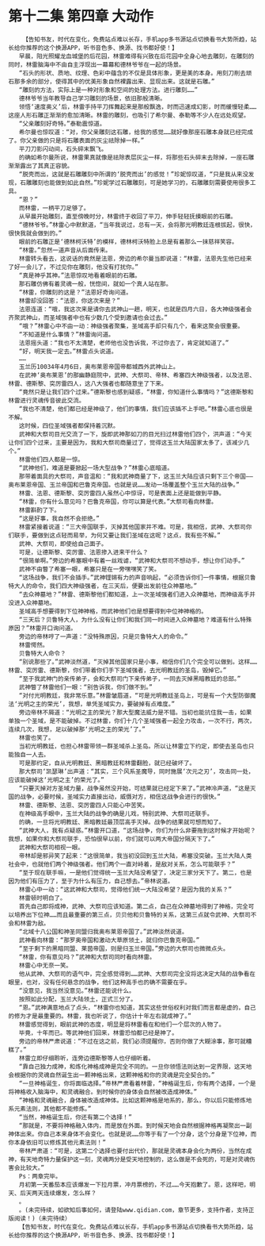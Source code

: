# 第十二集 第四章 大动作
        【告知书友，时代在变化，免费站点难以长存，手机app多书源站点切换看书大势所趋，站长给你推荐的这个换源APP，听书音色多、换源、找书都好使！】
       早晨，阳光照耀龙血城堡的后花园，林雷难得有兴致在后花园中全身心地去雕刻，在雕刻的同时，林雷脑海中不由自主浮现出一幕幕和德林爷爷在一起的场景。
       “石头的形状、质地、纹理、色彩中蕴含的不仅是具体形象，更是美的本身。用刻刀削去顽石那多余的部分，使得其中的优美形象自然裸露出来、显现出来。这就是石雕。”
       “雕刻的方法，实际上是一种对形象和空间的处理方法。进行雕刻……”
       德林爷爷当年教导自己学习雕刻的场景，依旧那般清晰。
       领悟‘速度奥义’后，林雷手持平刀挥舞起来是那般飘逸，时而迅速成幻影，时而缓慢轻柔……这座人形石雕正渐渐的愈加清晰。林雷的雕刻，也吸引了希尔曼、泰勒等不少人在远处观望。
       “父亲雕刻好奇特。”泰勒震惊道。
       希尔曼也惊叹道：“对，你父亲雕刻这石雕，给我的感觉……就好像那座石雕本身就已经完成了。你父亲做的只是将石雕表面的灰尘祛除掉一样。”
       平刀刀影闪动间，石头碎末飘飞。
       的确如希尔曼所说，林雷果真就像是祛除表层灰尘一样，将那些石头碎末去除掉，一座石雕渐渐露出了其真正容貌。
       “脱壳而出，这就是石雕雕刻中所谓的‘脱壳而出’的感觉！”珍妮惊叹道，“只是我从来没发现，石雕雕刻也能做到如此自然。”珍妮学过石雕雕刻，可是她学习的，石雕雕刻需要使用很多工具。
       “恩？”
       而林雷，一柄平刀足够了。
       从早晨开始雕刻，直至傍晚时分，林雷终于收回了平刀，伸手轻轻抚摸眼前的石雕。
       “德林爷爷。”林雷心中默默道，“当年我说过，总有一天，会将那光明教廷连根拔起，很快，很快我就会做到的。”
       眼前的石雕正是‘德林柯沃特’的模样，德林柯沃特脸上总是有着那么一抹慈祥笑容。
       “林雷。”忽然一道声音从后面传来。
       林雷转头看去，这说话的竟然是法恩，旁边的希尔曼当即说道：“林雷，法恩先生他已经来了好一会儿了，不过见你在雕刻，他没有打扰你。”
       “真是神乎其神。”法恩惊叹地看着眼前的石雕。
       那石雕仿佛有着灵魂一般，恍惚间，就如一个真人站在那。
       “林雷，你雕刻的这是？”法恩好奇询问道。
       林雷却没回答：“法恩，你这次来是？”
       法恩连道：“哦，我这次来是请你去武神山一趟，明天，也就是四月六日，各大神级强者会齐聚武神山，而圣域强者中也有少数几个受到邀请也会过去。”
       “哦？”林雷心中不由一动：神级强者聚集，圣域高手却只有几个，看来这聚会很重要。
       “不知道是什么事情？”林雷询问道。
       法恩摇头道：“我也不太清楚，老师他也没告诉我，不过你去了，肯定就知道了。”
       “好，明天我一定去。”林雷点头说道。
       ……
       玉兰历10034年4月6日，奥布莱恩帝国帝都城西外武神山上。
       在武神‘奥布莱恩’的那幽静庭院中，武神、大祭司、帝林、希塞四大神级强者，以及法恩、林雷、德斯黎、突厉雷四人，这八大强者也都随意坐了下来。
       “竟然只是让我们四个过来。”德斯黎也感到疑惑，“林雷，你知道什么事情吗？”这德斯黎和林雷进行灵魂传音彼此交流。
       “我也不清楚，他们都已经是神级了，他们的事情，我们应该插不上手吧。”林雷心底也很是不解。
       这时候，四位圣域强者都保持着沉默。
       武神和大祭司目光交流了一下，旋即武神那如刀的目光扫过林雷他们四个，洪声道：“今天让你们四个过来，主要是因为，我和大祭司商量过了，觉得这玉兰大陆国家太多了，该减少几个。”
       林雷他们四人都是一惊。
       “武神他们，难道是要掀起一场大型战争？”林雷心底暗道。
       那带着面具的大祭司，声音温和：“我和武神商量了下，这玉兰大陆应该只剩下三个帝国——奥布莱恩帝国、玉兰帝国和巴鲁克帝国。也就是说……发动一场覆盖整个玉兰大陆的战争。”
       林雷、法恩、德斯黎、突厉雷四人虽然心中惊讶，可是表面上还是能做到平静。
       “林雷，你有什么意见吗？巴鲁克帝国，你可以算是代表。”大祭司看向林雷。
       林雷斟酌了下。
       “这是好事，我自然不会拒绝。”
       林雷紧接着说道：“三大帝国联手，灭掉其他国家并不难。可是，我相信，武神、大祭司你们联手，要做到这点轻而易举，为何又要让我们圣域在这呢？这点，我有些不解。”
       武神、大祭司，即使给自己面子。
       可是，让德斯黎、突厉雷、法恩掺入进来干什么？
       “很简单啊。”旁边的希塞眼中有着一丝戏谑，“武神和大祭司不想动手，想让你们动手。”
       武神不由瞥了希塞一眼，希塞只是在一旁嘿嘿笑了笑。
       “这场战争，我们不会插手。”武神铿锵有力的声音响起，“必须告诉你们一件事情，根据贝鲁特大人的命令，我们四大神级强者，在三天后，便要出发前往众神墓地。”
       “去众神墓地？”林雷、德斯黎他们都知道，上一次圣域强者们进入众神墓地，而神级高手并没进入众神墓地。
       圣域高手想要得到下位神神格，而武神他们也是想要得到中位神神格的。
       “三天后？贝鲁特大人，为什么没有让你们和我们同一时间进入众神墓地？难道有什么特殊原因？”林雷开口询问道。
       旁边的帝林哼了一声道：“没特殊原因，只是贝鲁特大人的命令。”
       林雷愕然。
       贝鲁特大人命令？
       “别说那些了。”武神淡然道，“灭掉其他国家只是小事，相信你们几个完全可以做到。这样……林雷、突厉雷、德斯黎，你们带着你们手下圣域强者，去光明教廷的圣岛，毁掉它。”
       “至于我武神门的亲传弟子，会和大祭司门下亲传弟子，一同去灭掉黑暗教廷的总部。”
       武神瞥了林雷他们一眼：“别告诉我，你们做不到。”
       “对付光明教廷，我非常乐意。”林雷皱眉道，“可是光明教廷圣岛上，可是有一个大型防御魔法‘光明之主的荣光’，我想，单凭圣域实力，要破掉有点难度。”
       旁边帝林不屑道：“光明之主的荣光？那大型魔法威力是不错。当初也能抗住我一击，如果单独一个圣域，是不能破掉。不过林雷，你们十几个圣域强者一起全力攻击，一次不行，两次，连续几次，我想，足以破掉那‘光明之主的荣光’了。”
       林雷也笑了。
       当初光明教廷，也担心林雷带领一群圣域杀上圣岛。所以让林雷立下约定，即使去圣岛也只能独自一人去。
       可是那约定，自从光明教廷、黑暗教廷和林雷翻脸，就已经破坏了。
       那大祭司‘凯瑟琳’出声道：“其实，三个风系圣魔导，同时施展‘次元之刃’，攻击同一处，应该能破掉这‘光明之主’的荣光了。”
       “只要灭掉对方圣域力量，战争虽然没开始，可结果就已经定下来了。”武神冷声道，“这是灭国的战争，必要时候，圣域实力直接出动，威慑对方，相信这战争会进行的很快。”
       林雷、德斯黎、法恩、突厉雷四人只能心中苦笑。
       在神级高手眼中，玉兰大陆的战争的确是儿戏，特别武神、大祭司还联手。
       的确，一旦将光明教廷、黑暗教廷最顶层高手灭掉。战争的结果就可想而知了。
       “武神大人，我有点疑惑。”林雷开口道，“这场战争，你们为什么非要拖到这时候才开始呢？我想，如果你和大祭司联手，恐怕很早以前，你们就可以两大帝国分隔天下了。”
       武神和大祭司相视一眼。
       帝林却是邪异笑了起来：“这很简单，我当初没回到玉兰大陆，希塞没突破。玉兰大陆人类社会中，也就他们两个神级强者。他们两个一直对峙着，是敌对关系，怎么可能联手？”
       “至于现在联手嘛，一是他们觉得统一玉兰大陆没希望了，决定三家分天下了。第二，也是因为他们有压力了，至于为什么有压力，自己想去。”帝林说道。
       林雷心中一动：“这武神和大祭司，觉得他们统一大陆没希望？是因为我的关系？”
       林雷顿时明白了。
       首先自己即将成神，武神、大祭司应该知道。第二点，自己在众神墓地得到了神格，完全可以培养出下位神……而且最重要的第三点，贝贝他和贝鲁特的关系，这第三点就令武神、大祭司不会和林雷为敌。
       “北域十八公国和神圣同盟归我奥布莱恩帝国了。”武神淡然说道。
       武神看向林雷：“那罗奥帝国和激动大草原领土，就归你巴鲁克帝国。”
       “至于剩下的黑暗同盟、莱茵帝国，则是归玉兰帝国。”旁边的大祭司也微微点头。
       “林雷，你有意见吗？”武神和大祭司同时看向林雷。
       林雷心中无奈一笑。
       他从武神、大祭司的语气中，完全感觉得到……武神、大祭司完全没将这决定大陆的战争看在眼里，也对，没有任何悬念的战争，他们这种高手也的确不需要在乎。
       “没意见，我当然没意见。”林雷还能说什么。
       按照如此分配，玉兰大陆领土，正式三分了。
       “恩。”武神满意地点了点头，“林雷你也知道，其实这些世俗权利对我们而言都是虚的，自己的修为才是最重要的。林雷，我也听说了，你估计十年左右就成神了。”
       林雷感觉得到，眼前武神的态度，明显是将林雷看在和他们一个层次的人物了。
       毕竟，十年而已。等武神他们回来，林雷恐怕都已经是神了。
       旁边的帝林严肃说道：“不过在这之前，我们必须提醒你，否则你做了大糊涂事，那可就糟糕了。”
       林雷立即仔细聆听，连旁边德斯黎等人也仔细听着。
       “靠自己独力成神，和炼化神格成神是完全不同的。一旦你领悟法则达到一定界限，这天地会根据你的灵魂自然诞生出一颗神格出来，这颗神格和你的灵魂是完全契合的。”
       “一旦神格诞生，你将面临选择。”帝林严肃看着林雷，“神格诞生后，你有两个选择，一个是将神格收入脑海中，和灵魂融合。到时候你的身体会自然被改造成神体。”
       “神格和灵魂融合，身体被改造成神体。比如这颗神格是地系的，那么，你以后只能修炼地系元素法则，其他都不能修炼。”
       “当然，神格诞生后，你还有第二个选择！”
       “那就是，不要将神格融入体内，而是放在外面。到时候天地会自然根据神格再凝聚出一副神体出来。你自己本来身体不会变化。也就是说……你等于有了一个分身，这个分身是下位神，而你本身依旧可以修炼其他元素法则！”
       帝林严肃道：“可是，这第二个选择也要付出代价，那就是灵魂本身会化为两份，当然在成神，有天地奇特力量保护这一刻，灵魂两分是受天地控制的，这么做是不会死的，可是对灵魂伤害会比较大。”
       Ps：两章完毕。
       月初第一天番茄本应该爆发一下拉月票，冲月票榜的，不过……今天抱歉了。恩，这样吧，明天、后天两天连续爆发，怎么样？
       。
       。(未完待续，如欲知后事如何，请登陆www.qidian.com，章节更多，支持作者，支持正版阅读！)（未完待续）
       【告知书友，时代在变化，免费站点难以长存，手机app多书源站点切换看书大势所趋，站长给你推荐的这个换源APP，听书音色多、换源、找书都好使！】